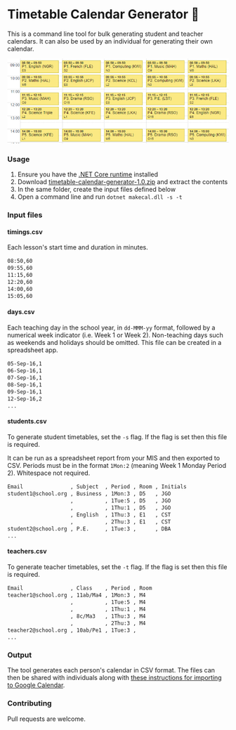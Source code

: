# Timetable Calendar Generator :calendar:

This is a command line tool for bulk generating student and teacher calendars. It can also be used by an individual for generating their own calendar.

![Student timetable](tutorial/student-timetable.png)

### Usage

1. Ensure you have the [.NET Core runtime](https://www.microsoft.com/net/download/core#/runtime) installed
1. Download [timetable-calendar-generator-1.0.zip](https://github.com/jamesgurung/timetable-calendar-generator/releases/download/v1.0/timetable-calendar-generator-1.0.zip) and extract the contents
1. In the same folder, create the input files defined below
1. Open a command line and run `dotnet makecal.dll -s -t`

### Input files

#### timings.csv

Each lesson's start time and duration in minutes.

```
08:50,60
09:55,60
11:15,60
12:20,60
14:00,60
15:05,60
```

#### days.csv

Each teaching day in the school year, in `dd-MMM-yy` format, followed by a numerical week indicator (i.e. Week 1 or Week 2). Non-teaching days such as weekends and holidays should be omitted. This file can be created in a spreadsheet app.

```
05-Sep-16,1
06-Sep-16,1
07-Sep-16,1
08-Sep-16,1
09-Sep-16,1
12-Sep-16,2
...
```

#### students.csv

To generate student timetables, set the `-s` flag. If the flag is set then this file is required.

It can be run as a spreadsheet report from your MIS and then exported to CSV. Periods must be in the format `1Mon:2` (meaning Week 1 Monday Period 2). Whitespace not required.

```
Email               , Subject  , Period , Room , Initials
student1@school.org , Business , 1Mon:3 , D5   , JGO
                    ,          , 1Tue:5 , D5   , JGO
                    ,          , 1Thu:1 , D5   , JGO
                    , English  , 1Thu:3 , E1   , CST
                    ,          , 2Thu:3 , E1   , CST
student2@school.org , P.E.     , 1Tue:3 ,      , DBA
...
```

#### teachers.csv

To generate teacher timetables, set the `-t` flag. If the flag is set then this file is required.

```
Email               , Class    , Period , Room
teacher1@school.org , 11ab/Ma4 , 1Mon:3 , M4
                    ,          , 1Tue:5 , M4
                    ,          , 1Thu:1 , M4
                    , 8c/Ma3   , 1Thu:3 , M4
                    ,          , 2Thu:3 , M4
teacher2@school.org , 10ab/Pe1 , 1Tue:3 ,
...
```

### Output

The tool generates each person's calendar in CSV format. The files can then be shared with individuals along with [these instructions for importing to Google Calendar](tutorial/google-calendar.md).

### Contributing

Pull requests are welcome.
